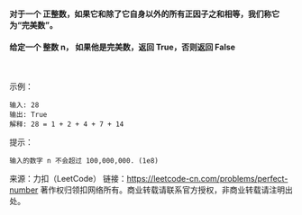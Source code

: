 #### 对于一个 正整数，如果它和除了它自身以外的所有正因子之和相等，我们称它为“完美数”。

#### 给定一个 整数 n， 如果他是完美数，返回 True，否则返回 False

 

示例：
```
输入: 28
输出: True
解释: 28 = 1 + 2 + 4 + 7 + 14
```

提示：
```
输入的数字 n 不会超过 100,000,000. (1e8)
```
来源：力扣（LeetCode）
链接：https://leetcode-cn.com/problems/perfect-number
著作权归领扣网络所有。商业转载请联系官方授权，非商业转载请注明出处。